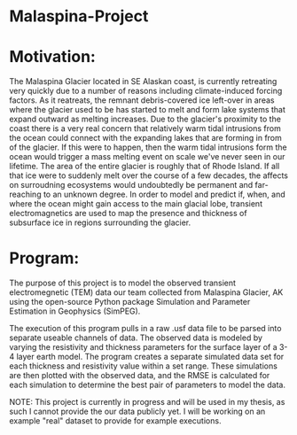 # Malaspina-Project

# Motivation:
The Malaspina Glacier located in SE Alaskan coast, is currently retreating very quickly due to a number of reasons including climate-induced forcing factors. As it reatreats, the remnant debris-covered ice left-over in areas where the glacier used to be has started to melt and form lake systems that expand outward as melting increases. Due to the glacier's proximity to the coast there is a very real concern that relatively warm tidal intrusions from the ocean could connect with the expanding lakes that are forming in from of the glacier. If this were to happen, then the warm tidal intrusions form the ocean would trigger a mass melting event on scale we've never seen in our lifetime. The area of the entire glacier is roughly that of Rhode Island. If all that ice were to suddenly melt over the course of a few decades, the affects on surroudning ecosystems would undoubtedly be permanent and far-reaching to an unknown degree. In order to model and predict if, when, and where the ocean might gain access to the main glacial lobe, transient electromagnetics are used to map the presence and thickness of subsurface ice in regions surrounding the glacier.

# Program:
The purpose of this project is to model the observed transient electromegnetic (TEM) data our team collected from Malaspina Glacier, AK using the open-source Python package Simulation and Parameter Estimation in Geophysics (SimPEG). 

The execution of this program pulls in a raw .usf data file to be parsed into separate useable channels of data. The observed data is modeled by varying the resistivity and thickness parameters for the surface layer of a 3-4 layer earth model. The program creates a separate simulated data set for each thickness and resistivity value within a set range. These simulations are then plotted with the observed data, and the RMSE is calculated for each simulation to determine the best pair of parameters to model the data.

NOTE: This project is currently in progress and will be used in my thesis, as such I cannot provide the our data publicly yet. I will be working on an example "real" dataset to provide for example executions. 


  
